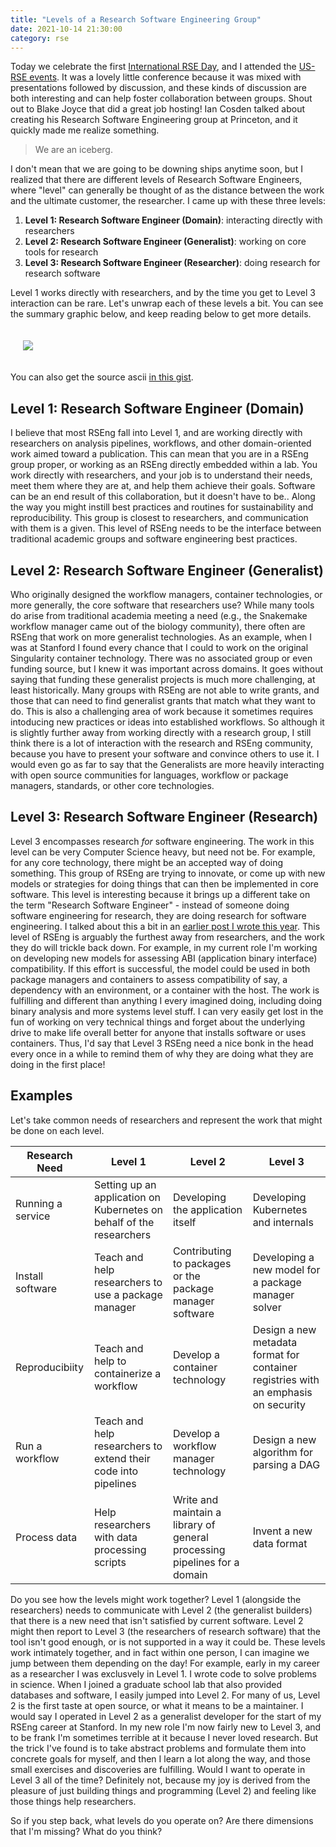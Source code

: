```yaml
---
title: "Levels of a Research Software Engineering Group"
date: 2021-10-14 21:30:00
category: rse
---
```


Today we celebrate the first <a href="https://society-rse.org/international-rse-day-14th-october-2021/" target="_blank">International RSE Day</a>,
and I attended the <a href="https://us-rse.org/events/2021/2021-10-intnl-rse-day/" target="_blank">US-RSE events</a>. It was a lovely
little conference because it was mixed with presentations followed by discussion, and these kinds of discussion are both interesting
and can help foster collaboration between groups. Shout out to Blake Joyce that did a great job hosting!
Ian Cosden talked about creating his Research Software Engineering group at Princeton, and it quickly made me realize something.

> We are an iceberg.

I don't mean that we are going to be downing ships anytime soon, but I realized that there are different levels of
Research Software Engineers, where "level" can generally be thought of as the distance between the work
and the ultimate customer, the researcher. I came up with these three levels:

<ol class="custom-counter">
  <li><strong>Level 1: Research Software Engineer (Domain)</strong>: interacting directly with researchers</li>
  <li><strong>Level 2: Research Software Engineer (Generalist)</strong>: working on core tools for research</li>
  <li><strong>Level 3: Research Software Engineer (Researcher)</strong>: doing research for research software</li>
</ol>

Level 1 works directly with researchers, and by the time you get to Level 3 interaction can be rare.
Let's unwrap each of these levels a bit.  You can see the summary graphic below, and keep reading
below to get more details.

<div style="padding:20px">
  <img src="{{ site.baseurl }}/assets/images/posts/rseng/levels.png">
</div>

You can also get the source ascii <a href="https://gist.github.com/vsoch/5fdf0e067b229bdb2c794f878575de5b" target="_blank">in this gist</a>.

## Level 1: Research Software Engineer (Domain)

I believe that most RSEng fall into Level 1, and are working directly with researchers
on analysis pipelines, workflows, and other domain-oriented work aimed toward a publication.
This can mean that you are in a RSEng group proper, or working as an RSEng directly embedded within
a lab. You work directly with researchers, and your job is to understand their needs, meet them
where they are at, and help them achieve their goals. Software can be an end result of this collaboration,
but it doesn't have to be.. Along the way you might instill best practices
and routines for sustainability and reproducibility. This group is closest to researchers, and communication
with them is a given. This level of RSEng needs to be the interface between traditional academic
groups and software engineering best practices.

## Level 2: Research Software Engineer (Generalist)

Who originally designed the workflow managers, container technologies, or more generally,
the core software that researchers use? While many tools do arise from traditional academia meeting
a need (e.g., the Snakemake workflow manager came out of the biology community), there often
are RSEng that work on more generalist technologies. As an example, when I was at Stanford
I found every chance that I could to work on the original Singularity container technology.
There was no associated group or even funding source, but I knew it was important across domains.
It goes without saying that funding these generalist projects is much more challenging, at least
historically. Many groups with RSEng are not able to write grants, and those that can need
to find generalist grants that match what they want to do. This is also a challenging area
of work because it sometimes requires intoducing new practices or ideas into established workflows.
So although it is slightly further away from working directly with a research group, I still
think there is a lot of interaction with the research and RSEng community, because you have to
present your software and convince others to use it. I would even go as far to say that the
Generalists are more heavily interacting with open source communities for languages, workflow or
package managers, standards, or other core technologies.

## Level 3: Research Software Engineer (Research)

Level 3 encompasses research _for_ software engineering. The work in this level can
be very Computer Science heavy, but need not be. For example, for any core technology,
there might be an accepted way of doing something. This group of RSEng are trying to innovate,
or come up with new models or strategies for doing things that can then be implemented in core
software. This level is interesting because it brings up a different take on the term
"Research Software Engineer" - instead of someone doing software engineering for research,
they are doing research for software engineering. I talked about this a bit in an 
<a href="https://vsoch.github.io//2021/national-lab-vs-academia/#the-software-innovation-mindset" target="_blank">earlier post I wrote this year</a>.
This level of RSEng is arguably the furthest away from researchers, and the work
they do will trickle back down. For example, in my current role I'm working on developing
new models for assessing ABI (application binary interface) compatibility. If this effort is successful, the model could
be used in both package managers and containers to assess compatibility of say, a dependency
with an environment, or a container with the host. The work is fulfilling and different than anything
I every imagined doing, including doing binary analysis and more systems level stuff.
I can very easily get lost in the fun of working on very technical things and forget about the underlying drive to make life
overall better for anyone that installs software or uses containers. Thus, I'd say that Level
3 RSEng need a nice bonk in the head every once in a while to remind them of why
they are doing what they are doing in the first place!

## Examples

Let's take common needs of researchers and represent the work that might be done on each level.

| Research Need | Level 1  | Level 2 | Level 3 | 
|---------------|----------|---------|---------|
| Running a service | Setting up an application on Kubernetes on behalf of the researchers | Developing the application itself | Developing Kubernetes and internals |
| Install software | Teach and help researchers to use a package manager | Contributing to packages or the package manager software | Developing a new model for a package manager solver |
| Reproducibiity | Teach and help to containerize a workflow | Develop a container technology | Design a new metadata format for container registries with an emphasis on security |
| Run a workflow | Teach and help researchers to extend their code into pipelines | Develop a workflow manager technology | Design a new algorithm for parsing a DAG |
| Process data | Help researchers with data processing scripts | Write and maintain a library of general processing pipelines for a domain | Invent a new data format |

Do you see how the levels might work together? Level 1 (alongside the researchers) needs to communicate with Level 2 (the generalist builders) that there is a new need that isn't satisfied by current software. Level 2 might then report to Level 3 (the researchers of research software) that the tool isn't good enough, or is not supported in a way it could be. These levels work intimately together, and in fact within one person,
I can imagine we jump between them depending on the day! For example, early in my career as a researcher I was exclusvely in
Level 1. I wrote code to solve problems in science. When I joined a graduate school lab that also provided databases and software, I easily jumped into Level 2. For many of us, Level 2 is the first taste at open source, or what it means to be a maintainer. I would say I operated in Level 2 as a generalist developer for the start of my RSEng career at Stanford. In my new role I'm now fairly new to Level 3, and to be frank I'm sometimes
terrible at it because I never loved research. But the trick I've found is to take abstract problems and formulate them into concrete goals for
myself, and then I learn a lot along the way, and those small exercises and discoveries are fulfilling. 
Would I want to operate in Level 3 all of the time? Definitely not, because my
joy is derived from the pleasure of just building things and programming (Level 2) and feeling like those things
help researchers.

So if you step back, what levels do you operate on? Are there dimensions that I'm missing?
What do you think?
